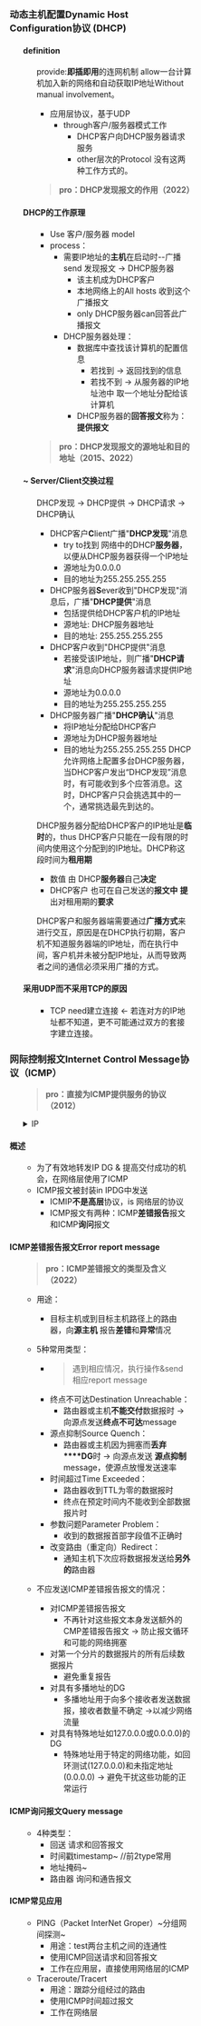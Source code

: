 <div style="float: left; width: 64%; padding: 1%;">

### 动态主机配置Dynamic Host Configuration协议 (DHCP)

<ul>

#### definition

<ul>

provide:**即插即用**的连网机制
allow一台计算机加入新的网络和自动获取IP地址Without manual involvement。
- 应用层协议，基于UDP
  - through客户/服务器模式工作
    - DHCP客户向DHCP服务器请求服务
    - other层次的Protocol 没有这两种工作方式的。
> **pro：DHCP发现报文的作用（2022）**

</ul>

#### DHCP的工作原理

<ul>

* Use 客户/服务器 model
* process：
  * 需要IP地址的**主机**在启动时--广播send 发现报文 → DHCP服务器
    * 该主机成为DHCP客户
    * 本地网络上的All hosts 收到这个广播报文
    * only DHCP服务器can回答此广播报文
  * DHCP服务器处理：
    * 数据库中查找该计算机的配置信息
      * 若找到 → 返回找到的信息
      * 若找不到 → 从服务器的IP地址池中 取一个地址分配给该计算机
    * DHCP服务器的**回答报文**称为：**提供报文**
> **pro：DHCP发现报文的源地址和目的地址（2015、2022）**

</ul>

#### ~ Server/Client交换过程

<ul>

DHCP发现 → DHCP提供 → DHCP请求 → DHCP确认
* DHCP客户**C**lient广播"**DHCP发现**"消息
  * try to找到 网络中的DHCP**服务器**，以便从DHCP服务器获得一个IP地址
  * 源地址为0.0.0.0
  * 目的地址为255.255.255.255
* DHCP服务器**S**ever收到"DHCP发现"消息后，广播"**DHCP提供**"消息
  * 包括提供给DHCP客户机的IP地址
  * 源地址: DHCP服务器地址
  * 目的地址: 255.255.255.255
* DHCP客户收到"DHCP提供"消息
  * 若接受该IP地址，则广播"**DHCP请求**"消息向DHCP服务器请求提供IP地址
  * 源地址为0.0.0.0
  * 目的地址为255.255.255.255
* DHCP服务器广播"**DHCP确认**"消息
  * 将IP地址分配给DHCP客户
  * 源地址为DHCP服务器地址
  * 目的地址为255.255.255.255
DHCP允许网络上配置多台DHCP服务器，当DHCP客户发出“DHCP发现”消息时，有可能收到多个应答消息。这时，DHCP客户只会挑选其中的一个，通常挑选最先到达的。

DHCP服务器分配给DHCP客户的IP地址是**临时**的，thus DHCP客户只能在一段有限的时间内使用这个分配到的IP地址。DHCP称这段时间为**租用期** 
- 数值 由 DHCP**服务器**自己**决定**
- DHCP客户 也可在自己发送的**报文中** **提**出对租用期的**要求**

DHCP客户和服务器端需要通过**广播方式**来进行交互，原因是在DHCP执行初期，客户机不知道服务器端的IP地址，而在执行中间，客户机并未被分配IP地址，从而导致两者之间的通信必须采用广播的方式。

</ul>

#### 采用UDP而不采用TCP的原因

<ul>

- TCP need建立连接 ← 若连对方的IP地址都不知道，更不可能通过双方的套接字建立连接。

</ul>

</ul>

</ul>

### 网际控制报文**I**nternet **C**ontrol **M**essage协议（ICMP）

<ul>

> **pro：直接为ICMP提供服务的协议（2012）**
<details>
<summary>IP</summary>
直接为ICMP（Internet Control Message Protocol，互联网控制报文协议）提供服务的协议是IP（Internet Protocol，互联网协议）。ICMP是<b>TCP/IP协议族</b>中的一个<b>子协议</b>，位于网络层，主要用于在网络设备之间传递控制信息和错误报告。

ICMP报文作为数据字段封装在IP分组中，因此IP协议直接为ICMP提供服务。当网络中的设备需要发送ICMP报文时，它们会将ICMP报文封装在IP数据报中，并通过IP协议进行传输。这样，ICMP就可以利用IP协议提供的服务来实现其功能，如网络诊断、错误报告等。

<b>UDP</b>（User Datagram Protocol，用户数据报协议）和<b>TCP</b>（Transmission Control Protocol，传输控制协议）是<b>传输层协议</b>，为应用层提供服务，而不是直接为ICMP提供服务。
PPP（Point-to-Point Protocol，点对点协议）是<b>链路层协议</b>，为网络层提供服务，但也不是直接为ICMP提供服务。</details>

</ul>

#### 概述

<ul>

  * 为了有效地转发IP DG & 提高交付成功的机会，在网络层使用了ICMP
  * ICMP报文被封装in IPDG中发送
    * ICMIP**不是高层**协议，is 网络层的协议
    * ICMP报文有两种：ICMP**差错报告**报文和ICMP**询问**报文

</ul>

####  ICMP差错报告报文Error report message

<ul>

  > **pro：ICMP差错报文的类型及含义（2022）**

  * 用途：
    * 目标主机或到目标主机路径上的路由器，向**源主机** 报告**差错**和**异常**情况
  * 5种常用类型：
    - >遇到相应情况，执行操作&send 相应report message
    * 终点不可达Destination Unreachable：
      * 路由器或主机**不能交付**数据报时 → 向源点发送**终点不可达**message
    * 源点抑制Source Quench：
      * 路由器或主机因为拥塞而**丢弃****DG**时 → 向源点发送 **源点抑制**message，使源点放慢发送速率
    * 时间超过Time Exceeded：
      * 路由器收到TTL为零的数据报时
      * 终点在预定时间内不能收到全部数据报片时
    * 参数问题Parameter Problem：
      * 收到的数据报首部字段值不正确时
    * 改变路由（重定向）Redirect：
      * 通知主机下次应将数据报发送给**另外的**路由器

  * 不应发送ICMP差错报告报文的情况：
    * 对ICMP差错报告报文
      * <span style="font-size: 14px;"> 不再针对这些报文本身发送额外的CMP差错报告报文 → 防止报文循环和可能的网络拥塞
    * 对第一个分片的数据报片的所有后续数据报片
      *  <span style="font-size: 14px;"> 避免重复报告
    * 对具有多播地址的DG
      *  <span style="font-size: 14px;"> 多播地址用于向多个接收者发送数据报，接收者数量不确定 →以减少网络流量
    * 对具有特殊地址如127.0.0.0或0.0.0.0)的DG
      *  <span style="font-size: 14px;"> 特殊地址用于特定的网络功能，如回环测试(127.0.0.0)和未指定地址(0.0.0.0) → 避免干扰这些功能的正常运行

</ul>

####  ICMP询问报文Query message

<ul>

  * 4种类型：
    * 回送 请求和回答报文
    * 时间戳timestamp~ //前2type常用
    * 地址掩码~
    * 路由器 询问和通告报文

</ul>

####  ICMP常见应用

<ul>

  * PING（Packet InterNet Groper）~分组网间探测~
    * 用途：test两台主机之间的连通性
    * 使用ICMP回送请求和回答报文
    * 工作在应用层，直接使用网络层的ICMP
  * Traceroute/Tracert
    * 用途：跟踪分组经过的路由
    * 使用ICMP时间超过报文
    * 工作在网络层
</ul>


</div>
<div style="float: right; width: 26%; padding: 1%;">

</div>
<div style="clear: both;"></div>
